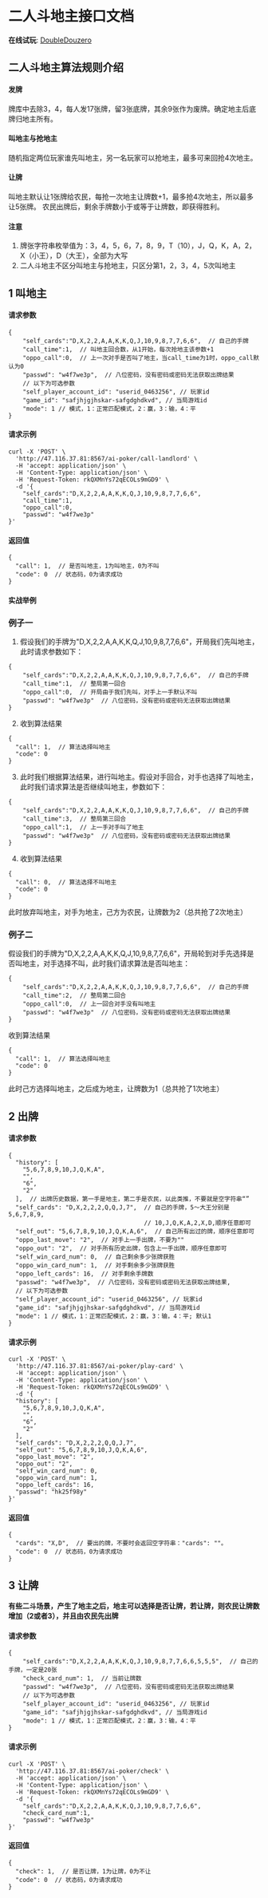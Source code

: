 # 二人斗地主接口文档

**在线试玩**: [DoubleDouzero](http://47.116.37.81:8080/)

## 二人斗地主算法规则介绍
#### 发牌  
牌库中去除3，4，每人发17张牌，留3张底牌，其余9张作为废牌。确定地主后底牌归地主所有。
#### 叫地主与抢地主  
随机指定两位玩家谁先叫地主，另一名玩家可以抢地主，最多可来回抢4次地主。
#### 让牌  
叫地主默认让1张牌给农民，每抢一次地主让牌数+1，最多抢4次地主，所以最多让5张牌。
农民出牌后，剩余手牌数小于或等于让牌数，即获得胜利。

#### 注意
1. 牌张字符串枚举值为：3，4，5，6，7，8，9，T（10），J，Q，K，A，2，X（小王），D（大王），全部为大写
2. 二人斗地主不区分叫地主与抢地主，只区分第1，2，3，4，5次叫地主

## 1 叫地主
#### 请求参数
``` 
{
    "self_cards":"D,X,2,2,A,A,K,K,Q,J,10,9,8,7,7,6,6",  // 自己的手牌
    "call_time":1,  // 叫地主回合数，从1开始，每次抢地主该参数+1
    "oppo_call":0,  // 上一次对手是否叫了地主，当call_time为1时，oppo_call默认为0
    "passwd": "w4f7we3p",  // 八位密码，没有密码或密码无法获取出牌结果
    // 以下为可选参数
    "self_player_account_id": "userid_0463256", // 玩家id
    "game_id": "safjhjgjhskar-safgdghdkvd", // 当局游戏id
    "mode": 1 // 模式，1：正常匹配模式，2：赢，3：输，4：平
}
```
#### 请求示例
``` 
curl -X 'POST' \
  'http://47.116.37.81:8567/ai-poker/call-landlord' \
  -H 'accept: application/json' \
  -H 'Content-Type: application/json' \
  -H 'Request-Token: rkQXMnYs72qECOLs9mGD9' \
  -d '{
    "self_cards":"D,X,2,2,A,A,K,K,Q,J,10,9,8,7,7,6,6",  
    "call_time":1,  
    "oppo_call":0,
    "passwd": "w4f7we3p"  
}'
```
#### 返回值
``` 
{
  "call": 1,  // 是否叫地主，1为叫地主，0为不叫
  "code": 0  // 状态码，0为请求成功
}
```
#### 实战举例
### 例子一
1. 假设我们的手牌为"D,X,2,2,A,A,K,K,Q,J,10,9,8,7,7,6,6"，开局我们先叫地主，此时请求参数如下：
```
{
    "self_cards":"D,X,2,2,A,A,K,K,Q,J,10,9,8,7,7,6,6",  // 自己的手牌
    "call_time":1,  // 整局第一回合
    "oppo_call":0,  // 开局由于我们先叫，对手上一手默认不叫
    "passwd": "w4f7we3p"  // 八位密码，没有密码或密码无法获取出牌结果
}
```
2. 收到算法结果
```
{
  "call": 1,  // 算法选择叫地主
  "code": 0
}
```
3. 此时我们根据算法结果，进行叫地主。假设对手回合，对手也选择了叫地主，此时我们请求算法是否继续叫地主，参数如下：
```
{
    "self_cards":"D,X,2,2,A,A,K,K,Q,J,10,9,8,7,7,6,6",  // 自己的手牌
    "call_time":3,  // 整局第三回合
    "oppo_call":1,  // 上一手对手叫了地主
    "passwd": "w4f7we3p"  // 八位密码，没有密码或密码无法获取出牌结果
}
```
4. 收到算法结果
``` 
{
  "call": 0,  // 算法选择不叫地主
  "code": 0
}
```
此时放弃叫地主，对手为地主，己方为农民，让牌数为2（总共抢了2次地主）
### 例子二
假设我们的手牌为"D,X,2,2,A,A,K,K,Q,J,10,9,8,7,7,6,6"，开局轮到对手先选择是否叫地主，对手选择不叫，此时我们请求算法是否叫地主：
```
{
    "self_cards":"D,X,2,2,A,A,K,K,Q,J,10,9,8,7,7,6,6",  // 自己的手牌
    "call_time":2,  // 整局第二回合
    "oppo_call":0,  // 上一回合对手没有叫地主
    "passwd": "w4f7we3p"  // 八位密码，没有密码或密码无法获取出牌结果
}
```
收到算法结果
``` 
{
  "call": 1,  // 算法选择叫地主
  "code": 0
}
```
此时己方选择叫地主，之后成为地主，让牌数为1（总共抢了1次地主）

## 2 出牌
#### 请求参数
``` 
{
  "history": [
    "5,6,7,8,9,10,J,Q,K,A",
    "",
    "6",
    "2"
  ],  // 出牌历史数据，第一手是地主，第二手是农民，以此类推，不要就是空字符串“”
  "self_cards": "D,X,2,2,2,Q,Q,J,7",  // 自己的手牌，5～大王分别是5,6,7,8,9,
                                      // 10,J,Q,K,A,2,X,D,顺序任意即可
  "self_out": "5,6,7,8,9,10,J,Q,K,A,6",  // 自己所有出过的牌，顺序任意即可
  "oppo_last_move": "2",  // 对手上一手出牌，不要为""
  "oppo_out": "2",  // 对手所有历史出牌，包含上一手出牌，顺序任意即可
  "self_win_card_num": 0,  // 自己剩余多少张牌获胜
  "oppo_win_card_num": 1,  // 对手剩余多少张牌获胜
  "oppo_left_cards": 16,  // 对手剩余手牌数
  "passwd": "w4f7we3p",  // 八位密码，没有密码或密码无法获取出牌结果,
  // 以下为可选参数
  "self_player_account_id": "userid_0463256", // 玩家id
  "game_id": "safjhjgjhskar-safgdghdkvd", // 当局游戏id
  "mode": 1 // 模式，1：正常匹配模式，2：赢，3：输，4：平; 默认1
}
```
#### 请求示例
``` 
curl -X 'POST' \
  'http://47.116.37.81:8567/ai-poker/play-card' \
  -H 'accept: application/json' \
  -H 'Content-Type: application/json' \
  -H 'Request-Token: rkQXMnYs72qECOLs9mGD9' \
  -d '{
  "history": [
    "5,6,7,8,9,10,J,Q,K,A",
    "",
    "6",
    "2"
  ],  
  "self_cards": "D,X,2,2,2,Q,Q,J,7",  
  "self_out": "5,6,7,8,9,10,J,Q,K,A,6",  
  "oppo_last_move": "2",  
  "oppo_out": "2",  
  "self_win_card_num": 0, 
  "oppo_win_card_num": 1,  
  "oppo_left_cards": 16,
  "passwd": "hk25f98y"
}'
```
#### 返回值
``` 
{
  "cards": "X,D",  // 要出的牌，不要时会返回空字符串："cards": ""。
  "code": 0  // 状态码，0为请求成功
}
```

## 3 让牌
**有些二斗场景，产生了地主之后，地主可以选择是否让牌，若让牌，则农民让牌数增加（2或者3），并且由农民先出牌**
#### 请求参数
``` 
{
    "self_cards":"D,X,2,2,A,A,K,K,Q,J,10,9,8,7,7,6,6,5,5,5",  // 自己的手牌，一定是20张
    "check_card_num": 1,  // 当前让牌数 
    "passwd": "w4f7we3p",  // 八位密码，没有密码或密码无法获取出牌结果
    // 以下为可选参数
    "self_player_account_id": "userid_0463256", // 玩家id
    "game_id": "safjhjgjhskar-safgdghdkvd", // 当局游戏id
    "mode": 1 // 模式，1：正常匹配模式，2：赢，3：输，4：平
}
```
#### 请求示例
``` 
curl -X 'POST' \
  'http://47.116.37.81:8567/ai-poker/check' \
  -H 'accept: application/json' \
  -H 'Content-Type: application/json' \
  -H 'Request-Token: rkQXMnYs72qECOLs9mGD9' \
  -d '{
    "self_cards":"D,X,2,2,A,A,K,K,Q,J,10,9,8,7,7,6,6",  
    "check_card_num":1,
    "passwd": "w4f7we3p"  
}'
```
#### 返回值
``` 
{
  "check": 1,  // 是否让牌，1为让牌，0为不让
  "code": 0  // 状态码，0为请求成功
}
```